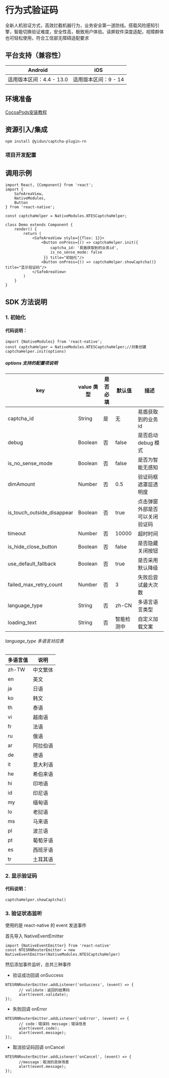 # 行为式验证码
全新人机验证方式，高效拦截机器行为，业务安全第一道防线。搭载风险感知引擎，智能切换验证难度，安全性高，极致用户体验。读屏软件深度适配，视障群体也可轻松使用，符合工信部无障碍适配要求

## 平台支持（兼容性）
  | Android|iOS|  
  | ---- | ----- |
  | 适用版本区间：4.4 - 13.0|适用版本区间：9 - 14| 

## 环境准备

[CocoaPods安装教程](https://guides.cocoapods.org/using/getting-started.html)

## 资源引入/集成
```
npm install @yidun/captcha-plugin-rn
```

### 项目开发配置

## 调用示例

```
import React, {Component} from 'react';
import {
    SafeAreaView,
    NativeModules,
    Button
} from 'react-native';

const captchaHelper = NativeModules.NTESCaptchaHelper;

class Demo extends Component {
    render() {
        return (
            <SafeAreaView style={{flex: 1}}>
                <Button onPress={() => captchaHelper.init({
                    captcha_id: '易盾获取到的业务id',
                    is_no_sense_mode: false
                 }} title="初始化"/>
                <Button onPress={() => captchaHelper.showCaptcha()} title="显示验证码"/>
            </SafeAreaView>
        )
    }
}
```

## SDK 方法说明

### 1. 初始化

#### 代码说明：
```
import {NativeModules} from 'react-native';
const captchaHelper = NativeModules.NTESCaptchaHelper;//对象创建
captchaHelper.init(options)
```

##### options 支持的配置项说明

| key | value 类型 | 是否必填 | 默认值 | 描述 |
| ---- | ---- | -------- |------| ---- |
| captcha_id | String | 是 | 无 | 易盾获取到的业务 id |
| debug | Boolean | 否 | false | 是否启动 debug 模式 |
| is_no_sense_mode | Boolean | 否 | false | 是否为智能无感知 |
| dimAmount | Number | 否 | 0.5 | 验证码框遮罩层透明度 |
| is_touch_outside_disappear | Boolean | 否 | true | 点击弹窗外部是否可以关闭验证码 |
| timeout | Number | 否 | 10000 | 超时时间 |
| is_hide_close_button | Boolean | 否 | false | 是否隐藏关闭按钮 |
| use_default_fallback | Boolean| 否 | true | 是否采用默认降级 |
| failed_max_retry_count | Number | 否 | 3 | 失败后尝试最大次数 |
| language_type | String | 否 | zh-CN | 多语言语言类型 |
| loading_text | String | 否 | 智能检测中 | 自定义加载文案 |

###### language_type 多语言对应表

| 多语言值 | 说明 |
| ---- | ---- |
| zh-TW | 中文繁体 |
| en | 英文 |
| ja | 日语 |
| ko | 韩文 |
| th | 泰语 |
| vi | 越南语 |
| fr | 法语 |
| ru | 俄语|
| ar | 阿拉伯语 |
| de | 德语 |
| it | 意大利语 |
| he | 希伯来语 |
| hi | 印地语 |
| id | 印尼语 |
| my | 缅甸语 |
| lo | 老挝语 |
| ms | 马来语 |
| pl | 波兰语 |
| pt | 葡萄牙语 |
| es | 西班牙语 |
| tr | 土耳其语 |

### 2. 显示验证码

#### 代码说明：
```
captchaHelper.showCaptcha()
```
### 3. 验证状态监听
使用的是 react-native 的 event 发送事件

首先导入 NativeEventEmitter 

```
import {NativeEventEmitter} from 'react-native'
const NTESRNRouterEmitter = new  NativeEventEmitter(NativeModules.NTESCaptchaHelper)
```

然后添加事件监听，总共三种事件

- 验证成功回调 onSuccess

```
NTESRNRouterEmitter.addListener('onSuccess', (event) => {
      // validate：返回的结果码
      alert(event.validate);
});
```

- 失败回调 onError

```
NTESRNRouterEmitter.addListener('onError', (event) => {
      // code：错误码 message：错误信息
      alert(event.code);
      alert(event.message);
});
```

- 取消验证码回调 onCancel

```
NTESRNRouterEmitter.addListener('onCancel', (event) => {
      //message：取消的具体场景
      alert(event.message);
});
```
